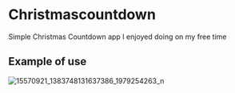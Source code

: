 # Christmascountdown
Simple Christmas Countdown app I enjoyed doing on my free time

## Example of use

![15570921_1383748131637386_1979254263_n](https://cloud.githubusercontent.com/assets/15813261/21245136/1fcb677c-c321-11e6-9190-d0af477c2c84.png)
